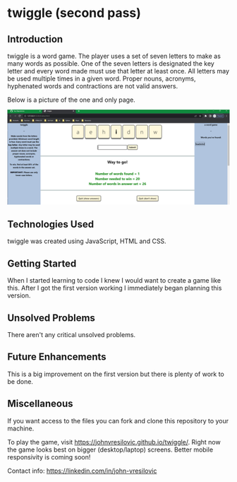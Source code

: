 # twiggle (second pass)

## Introduction

twiggle is a word game.  The player uses a set of seven letters to make as many words as possible.  One of the seven letters is designated the key letter and every word made must use that letter at least once.  All letters may be used multiple times in a given word.  Proper nouns, acronyms, hyphenated words and contractions are not valid answers.

Below is a picture of the one and only page.

![screenshot](./screenshot.png)

## Technologies Used

twiggle was created using JavaScript, HTML and CSS.

## Getting Started

When I started learning to code I knew I would want to create a game like this.  After I got the first version working I immediately began planning this version. 

## Unsolved Problems

There aren't any critical unsolved problems.    

## Future Enhancements

This is a big improvement on the first version but there is plenty of work to be done.      

## Miscellaneous
If you want access to the files you can fork and clone this repository to your machine.  

To play the game, visit https://johnvresilovic.github.io/twiggle/.  Right now the game looks best on bigger (desktop/laptop) screens.  Better mobile responsivity is coming soon!

Contact info: 
https://linkedin.com/in/john-vresilovic